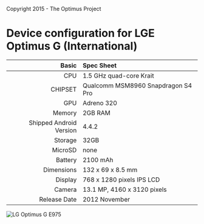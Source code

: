 Copyright 2015 - The Optimus Project

Device configuration for LGE Optimus G (International)
=====================================

Basic   | Spec Sheet
-------:|:-------------------------
CPU     | 1.5 GHz quad-core Krait
CHIPSET | Qualcomm MSM8960 Snapdragon S4 Pro
GPU     | Adreno 320
Memory  | 2GB RAM
Shipped Android Version | 4.4.2
Storage | 32GB
MicroSD | none
Battery | 2100 mAh
Dimensions | 132 x 69 x 8.5 mm
Display | 768 x 1280 pixels IPS LCD
Camera  | 13.1 MP, 4160 x 3120 pixels
Release Date | 2012 November


![LG Optimus G E975](http://i.imgur.com/xi0BxDg.jpg "LG Optimus G E975")
